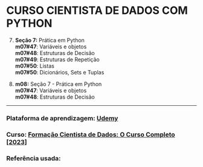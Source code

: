 # CURSO CIENTISTA DE DADOS COM PYTHON

7. **Seção 7:** Prática em Python <br />
   **m07#47**: Variáveis e objetos <br />
   **m07#48**: Estruturas de Decisão <br />
   **m07#49**: Estruturas de Repetição <br />
   **m07#50**: Listas <br />
   **m07#50**: Dicionários, Sets e Tuplas <br />

2. **m08:** Seção 7 - Prática em Python <br />
       **m07#47**: Variáveis e objetos <br />
       **m07#48**: Estruturas de Decisão <br />

---
### Plataforma de aprendizagem: [Udemy](https://www.udemy.com/)
### Curso: [Formação Cientista de Dados: O Curso Completo [2023]](https://www.udemy.com/course/cientista-de-dados/learn/lecture/21170128?start=0#overview)
### Referência usada:

